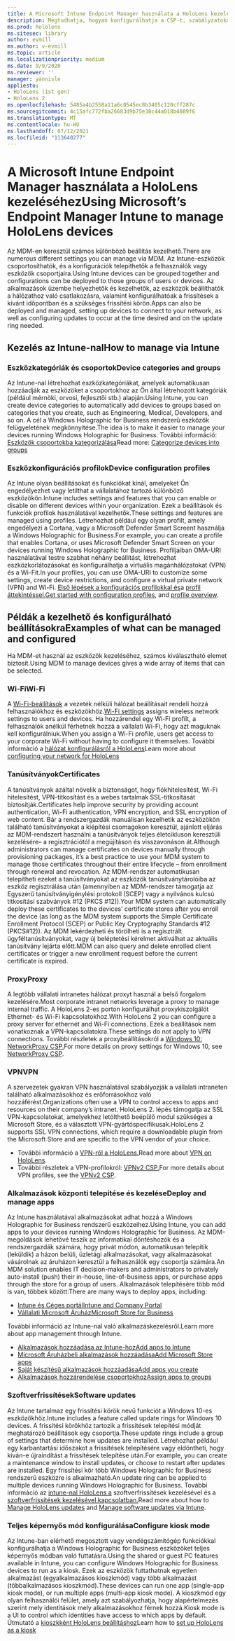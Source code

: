 ```yaml
---
title: A Microsoft Intune Endpoint Manager használata a HoloLens kezeléséhez
description: Megtudhatja, hogyan konfigurálhatja a CSP-t, szabályzatokat és kezelheti HoloLens vegyes valóságú eszközöket nagy méretekben az Intune-nal.
ms.prod: hololens
ms.sitesec: library
author: evmill
ms.author: v-evmill
ms.topic: article
ms.localizationpriority: medium
ms.date: 9/9/2020
ms.reviewer: ''
manager: yannisle
appliesto:
- HoloLens (1st gen)
- HoloLens 2
ms.openlocfilehash: 5485a4b2558a11a6c0545ec8b3405c120cff287c
ms.sourcegitcommit: 4c15afc772fba26683d9b75e38c44a018b4889f6
ms.translationtype: MT
ms.contentlocale: hu-HU
ms.lasthandoff: 07/12/2021
ms.locfileid: "113640277"
---
```

# <a name="using-microsofts-endpoint-manager-intune-to-manage-hololens-devices"></a><span data-ttu-id="26e18-103">A Microsoft Intune Endpoint Manager használata a HoloLens kezeléséhez</span><span class="sxs-lookup"><span data-stu-id="26e18-103">Using Microsoft’s Endpoint Manager Intune to manage HoloLens devices</span></span>

<span data-ttu-id="26e18-104">Az MDM-en keresztül számos különböző beállítás kezelhető.</span><span class="sxs-lookup"><span data-stu-id="26e18-104">There are numerous different settings you can manage via MDM.</span></span> <span data-ttu-id="26e18-105">Az Intune-eszközök csoportosíthatók, és a konfigurációk telepíthetők a felhasználók vagy eszközök csoportjaira.</span><span class="sxs-lookup"><span data-stu-id="26e18-105">Using Intune devices can be grouped together and configurations can be deployed to those groups of users or devices.</span></span> <span data-ttu-id="26e18-106">Az alkalmazások üzembe helyezhetők és kezelhetők, az eszközök beállíthatók a hálózathoz való csatlakozásra, valamint konfigurálhatóak a frissítések a kívánt időpontban és a szükséges frissítési körön.</span><span class="sxs-lookup"><span data-stu-id="26e18-106">Apps can also be deployed and managed, setting up devices to connect to your network, as well as configuring updates to occur at the time desired and on the update ring needed.</span></span> 

## <a name="how-to-manage-via-intune"></a><span data-ttu-id="26e18-107">Kezelés az Intune-nal</span><span class="sxs-lookup"><span data-stu-id="26e18-107">How to manage via Intune</span></span>

### <a name="device-categories-and-groups"></a><span data-ttu-id="26e18-108">Eszközkategóriák és csoportok</span><span class="sxs-lookup"><span data-stu-id="26e18-108">Device categories and groups</span></span>
<span data-ttu-id="26e18-109">Az Intune-nal létrehozhat eszközkategóriákat, amelyek automatikusan hozzáadják az eszközöket a csoportokhoz az Ön által létrehozott kategóriák (például mérnöki, orvosi, fejlesztői stb.) alapján.</span><span class="sxs-lookup"><span data-stu-id="26e18-109">Using Intune, you can create device categories to automatically add devices to groups based on categories that you create, such as Engineering, Medical, Developers, and so on.</span></span> <span data-ttu-id="26e18-110">A cél a Windows Holographic for Business rendszerű eszközök felügyeletének megkönnyítése.</span><span class="sxs-lookup"><span data-stu-id="26e18-110">The idea is to make it easier to manage your devices running Windows Holographic for Business.</span></span>
<span data-ttu-id="26e18-111">További információ: [Eszközök csoportokba kategorizálása](/mem/intune/enrollment/device-group-mapping)</span><span class="sxs-lookup"><span data-stu-id="26e18-111">Read more: [Categorize devices into groups](/mem/intune/enrollment/device-group-mapping)</span></span>

### <a name="device-configuration-profiles"></a><span data-ttu-id="26e18-112">Eszközkonfigurációs profilok</span><span class="sxs-lookup"><span data-stu-id="26e18-112">Device configuration profiles</span></span>
<span data-ttu-id="26e18-113">Az Intune olyan beállításokat és funkciókat kínál, amelyeket Ön engedélyezhet vagy letilthat a vállalatához tartozó különböző eszközökön.</span><span class="sxs-lookup"><span data-stu-id="26e18-113">Intune includes settings and features that you can enable or disable on different devices within your organization.</span></span> <span data-ttu-id="26e18-114">Ezek a beállítások és funkciók profilok használatával kezelhetők.</span><span class="sxs-lookup"><span data-stu-id="26e18-114">These settings and features are managed using profiles.</span></span> <span data-ttu-id="26e18-115">Létrehozhat például egy olyan profilt, amely engedélyezi a Cortana, vagy a Microsoft Defender Smart Screent használja a Windows Holographic for Business.</span><span class="sxs-lookup"><span data-stu-id="26e18-115">For example, you can create a profile that enables Cortana, or uses Microsoft Defender Smart Screen on your devices running Windows Holographic for Business.</span></span>
<span data-ttu-id="26e18-116">Profiljaiban OMA-URI használatával testre szabhat néhány beállítást, létrehozhat eszközkorlátozásokat és konfigurálhatja a virtuális magánhálózatokat (VPN) és a Wi-Fit.</span><span class="sxs-lookup"><span data-stu-id="26e18-116">In your profiles, you can use OMA-URI to customize some settings, create device restrictions, and configure a virtual private network (VPN) and Wi-Fi.</span></span>
<span data-ttu-id="26e18-117">[Első lépések a konfigurációs profilokkal és](/mem/intune/configuration/device-profiles)a [profil áttekintéssel.](/mem/intune/configuration/device-profile-create)</span><span class="sxs-lookup"><span data-stu-id="26e18-117">[Get started with configuration profiles](/mem/intune/configuration/device-profiles), and [profile overview](/mem/intune/configuration/device-profile-create).</span></span>

## <a name="examples-of-what-can-be-managed-and-configured"></a><span data-ttu-id="26e18-118">Példák a kezelhető és konfigurálható beállításokra</span><span class="sxs-lookup"><span data-stu-id="26e18-118">Examples of what can be managed and configured</span></span>

<span data-ttu-id="26e18-119">Ha MDM-et használ az eszközök kezeléséhez, számos kiválasztható elemet biztosít.</span><span class="sxs-lookup"><span data-stu-id="26e18-119">Using MDM to manage devices gives a wide array of items that can be selected.</span></span> 

### <a name="wi-fi"></a><span data-ttu-id="26e18-120">Wi-Fi</span><span class="sxs-lookup"><span data-stu-id="26e18-120">Wi-Fi</span></span>
<span data-ttu-id="26e18-121">A [Wi-Fi-beállítások](/mem/intune/configuration/wi-fi-settings-configure) a vezeték nélküli hálózat beállításait rendeli hozzá felhasználókhoz és eszközökhöz.</span><span class="sxs-lookup"><span data-stu-id="26e18-121">[Wi-Fi settings](/mem/intune/configuration/wi-fi-settings-configure) assigns wireless network settings to users and devices.</span></span> <span data-ttu-id="26e18-122">Ha hozzárendel egy Wi-Fi profilt, a felhasználók anélkül férhetnek hozzá a vállalati Wi-Fi, hogy azt maguknak kell konfigurálniuk.</span><span class="sxs-lookup"><span data-stu-id="26e18-122">When you assign a Wi-Fi profile, users get access to your corporate Wi-Fi without having to configure it themselves.</span></span>
<span data-ttu-id="26e18-123">További információ a [hálózat konfigurálásról a HoloLens](hololens-commercial-infrastructure.md)</span><span class="sxs-lookup"><span data-stu-id="26e18-123">Learn more about [configuring your network for HoloLens](hololens-commercial-infrastructure.md)</span></span>

### <a name="certificates"></a><span data-ttu-id="26e18-124">Tanúsítványok</span><span class="sxs-lookup"><span data-stu-id="26e18-124">Certificates</span></span>
<span data-ttu-id="26e18-125">A tanúsítványok azáltal növelik a biztonságot, hogy fiókhitelesítést, Wi-Fi hitelesítést, VPN-titkosítást és a webes tartalmak SSL-titkosítását biztosítják.</span><span class="sxs-lookup"><span data-stu-id="26e18-125">Certificates help improve security by providing account authentication, Wi-Fi authentication, VPN encryption, and SSL encryption of web content.</span></span> <span data-ttu-id="26e18-126">Bár a rendszergazdák manuálisan kezelhetik az eszközökön található tanúsítványokat a kiépítési csomagokon keresztül, ajánlott eljárás az MDM-rendszert használni a tanúsítványok teljes életcikluson keresztüli kezelésére– a regisztrációtól a megújításon és visszavonáson át.</span><span class="sxs-lookup"><span data-stu-id="26e18-126">Although administrators can manage certificates on devices manually through provisioning packages, it’s a best practice to use your MDM system to manage those certificates throughout their entire lifecycle – from enrollment through renewal and revocation.</span></span> <span data-ttu-id="26e18-127">Az MDM-rendszer automatikusan telepítheti ezeket a tanúsítványokat az eszközök tanúsítványtárolóiba az eszköz regisztrálása után (amennyiben az MDM-rendszer támogatja az Egyszerű tanúsítványigénylési protokoll (SCEP) vagy a nyilvános kulcsú titkosítási szabványok #12 (PKCS #12)).</span><span class="sxs-lookup"><span data-stu-id="26e18-127">Your MDM system can automatically deploy these certificates to the devices’ certificate stores after you enroll the device (as long as the MDM system supports the Simple Certificate Enrollment Protocol (SCEP) or Public Key Cryptography Standards #12 (PKCS#12)).</span></span> <span data-ttu-id="26e18-128">Az MDM lekérdezheti és törölheti is a regisztrált ügyféltanúsítványokat, vagy új beléptetési kérelmet aktiválhat az aktuális tanúsítvány lejárta előtt.</span><span class="sxs-lookup"><span data-stu-id="26e18-128">MDM can also query and delete enrolled client certificates or trigger a new enrollment request before the current certificate is expired.</span></span> 

### <a name="proxy"></a><span data-ttu-id="26e18-129">Proxy</span><span class="sxs-lookup"><span data-stu-id="26e18-129">Proxy</span></span>
<span data-ttu-id="26e18-130">A legtöbb vállalati intranetes hálózat proxyt használ a belső forgalom kezelésére.</span><span class="sxs-lookup"><span data-stu-id="26e18-130">Most corporate intranet networks leverage a proxy to manage internal traffic.</span></span> <span data-ttu-id="26e18-131">A HoloLens 2-es porton konfigurálhat proxykiszolgálót Ethernet- és Wi-Fi kapcsolatokhoz.</span><span class="sxs-lookup"><span data-stu-id="26e18-131">With HoloLens 2 you can configure a proxy server for ethernet and Wi-Fi connections.</span></span> <span data-ttu-id="26e18-132">Ezek a beállítások nem vonatkoznak a VPN-kapcsolatokra.</span><span class="sxs-lookup"><span data-stu-id="26e18-132">These settings do not apply to VPN connections.</span></span> <span data-ttu-id="26e18-133">További részletek a proxybeállításokról a [Windows 10: NetworkProxy CSP.](/windows/client-management/mdm/networkproxy-csp)</span><span class="sxs-lookup"><span data-stu-id="26e18-133">For more details on proxy settings for Windows 10, see [NetworkProxy CSP](/windows/client-management/mdm/networkproxy-csp).</span></span>

### <a name="vpn"></a><span data-ttu-id="26e18-134">VPN</span><span class="sxs-lookup"><span data-stu-id="26e18-134">VPN</span></span>
<span data-ttu-id="26e18-135">A szervezetek gyakran VPN használatával szabályozják a vállalati intraneten található alkalmazásokhoz és erőforrásokhoz való hozzáférést.</span><span class="sxs-lookup"><span data-stu-id="26e18-135">Organizations often use a VPN to control access to apps and resources on their company’s intranet.</span></span> <span data-ttu-id="26e18-136">HoloLens 2. lépés támogatja az SSL VPN-kapcsolatokat, amelyekhez letölthető beépülő modul szükséges a Microsoft Store, és a választott VPN-gyártóspecifikusak.</span><span class="sxs-lookup"><span data-stu-id="26e18-136">HoloLens 2 supports SSL VPN connections, which require a downloadable plugin from the Microsoft Store and are specific to the VPN vendor of your choice.</span></span> 
- <span data-ttu-id="26e18-137">További információ a [VPN-ről a HoloLens.](hololens-network.md#vpn)</span><span class="sxs-lookup"><span data-stu-id="26e18-137">Read more about [VPN on HoloLens](hololens-network.md#vpn).</span></span>
- <span data-ttu-id="26e18-138">További részletek a VPN-profilokról: [VPNv2 CSP.](/windows/client-management/mdm/vpnv2-csp)</span><span class="sxs-lookup"><span data-stu-id="26e18-138">For more details about VPN profiles, see the [VPNv2 CSP](/windows/client-management/mdm/vpnv2-csp).</span></span>

### <a name="deploy-and-manage-apps"></a><span data-ttu-id="26e18-139">Alkalmazások központi telepítése és kezelése</span><span class="sxs-lookup"><span data-stu-id="26e18-139">Deploy and manage apps</span></span>
<span data-ttu-id="26e18-140">Az Intune használatával alkalmazásokat adhat hozzá a Windows Holographic for Business rendszerű eszközeihez.</span><span class="sxs-lookup"><span data-stu-id="26e18-140">Using Intune, you can add apps to your devices running Windows Holographic for Business.</span></span> <span data-ttu-id="26e18-141">Az MDM-megoldások lehetővé teszik az informatikai döntéshozók és a rendszergazdák számára, hogy privát módon, automatikusan telepítik (leküldik) a házon belüli, üzletági alkalmazásokat, vagy alkalmazásokat vásárolnak az áruházon keresztül a felhasználók egy csoportja számára.</span><span class="sxs-lookup"><span data-stu-id="26e18-141">An MDM solution enables IT decision-makers and administrators to privately auto-install (push) their in-house, line-of-business apps, or purchase apps through the store for a group of users.</span></span> <span data-ttu-id="26e18-142">Alkalmazások telepítésére több mód is van, többek között:</span><span class="sxs-lookup"><span data-stu-id="26e18-142">There are many ways to deploy apps, including:</span></span>
-   [<span data-ttu-id="26e18-143">Intune és Céges portál</span><span class="sxs-lookup"><span data-stu-id="26e18-143">Intune and Company Portal</span></span>]( app-deploy-intune.md)
-   [<span data-ttu-id="26e18-144">Vállalati Microsoft Áruház</span><span class="sxs-lookup"><span data-stu-id="26e18-144">Microsoft Store for Business</span></span>]( app-deploy-store-business.md)

<span data-ttu-id="26e18-145">További információ az Intune-nal való alkalmazáskezelésről.</span><span class="sxs-lookup"><span data-stu-id="26e18-145">Learn more about app management through Intune.</span></span>
-   [<span data-ttu-id="26e18-146">Alkalmazások hozzáadása az Intune-hoz</span><span class="sxs-lookup"><span data-stu-id="26e18-146">Add apps to Intune</span></span>](/mem/intune/apps/apps-add)
-   [<span data-ttu-id="26e18-147">Microsoft Áruházbeli alkalmazások hozzáadása</span><span class="sxs-lookup"><span data-stu-id="26e18-147">Add Microsoft Store apps</span></span>](/mem/intune/apps/store-apps-windows)
-   [<span data-ttu-id="26e18-148">Saját készítésű alkalmazások hozzáadása</span><span class="sxs-lookup"><span data-stu-id="26e18-148">Add apps you create</span></span>](/mem/intune/apps/lob-apps-windows)
- [<span data-ttu-id="26e18-149">Alkalmazások hozzárendelése csoportokhoz</span><span class="sxs-lookup"><span data-stu-id="26e18-149">Assign apps to groups</span></span>](/mem/intune/apps/apps-deploy)

### <a name="software-updates"></a><span data-ttu-id="26e18-150">Szoftverfrissítések</span><span class="sxs-lookup"><span data-stu-id="26e18-150">Software updates</span></span>
<span data-ttu-id="26e18-151">Az Intune tartalmaz egy frissítési körök nevű funkciót a Windows 10-es eszközökhöz.</span><span class="sxs-lookup"><span data-stu-id="26e18-151">Intune includes a feature called update rings for Windows 10 devices.</span></span> <span data-ttu-id="26e18-152">A frissítési körökhöz tartozik a frissítések telepítési módját meghatározó beállítások egy csoportja.</span><span class="sxs-lookup"><span data-stu-id="26e18-152">These update rings include a group of settings that determine how updates are installed.</span></span> <span data-ttu-id="26e18-153">Létrehozhat például egy karbantartási időszakot a frissítések telepítésére vagy eldöntheti, hogy kíván-e újraindítást a frissítések telepítése után.</span><span class="sxs-lookup"><span data-stu-id="26e18-153">For example, you can create a maintenance window to install updates, or choose to restart after updates are installed.</span></span> <span data-ttu-id="26e18-154">Egy frissítési kör több Windows Holographic for Business rendszerű eszközre is alkalmazható.</span><span class="sxs-lookup"><span data-stu-id="26e18-154">An update ring can be applied to multiple devices running Windows Holographic for Business.</span></span>
<span data-ttu-id="26e18-155">További információ az [intune-nal HoloLens a](hololens-updates.md) szoftverfrissítések kezelésével és a [szoftverfrissítések kezelésével kapcsolatban.](/mem/intune/protect/windows-update-for-business-configure)</span><span class="sxs-lookup"><span data-stu-id="26e18-155">Read more about how to [Manage HoloLens updates](hololens-updates.md) and [Manage software updates via Intune](/mem/intune/protect/windows-update-for-business-configure).</span></span>

### <a name="configure-kiosk-mode"></a><span data-ttu-id="26e18-156">Teljes képernyős mód konfigurálása</span><span class="sxs-lookup"><span data-stu-id="26e18-156">Configure kiosk mode</span></span>
<span data-ttu-id="26e18-157">Az Intune-ban elérhető megosztott vagy vendégszámítógép funkciókkal konfigurálhatja a Windows Holographic for Business eszközöket teljes képernyős módban való futtatásra.</span><span class="sxs-lookup"><span data-stu-id="26e18-157">Using the shared or guest PC features available in Intune, you can configure Windows Holographic for Business devices to run as a kiosk.</span></span> <span data-ttu-id="26e18-158">Ezek az eszközök futtathatnak egyetlen alkalmazást (egyalkalmazásos kioszkmód) vagy több alkalmazást (többalkalmazásos kioszkmód).</span><span class="sxs-lookup"><span data-stu-id="26e18-158">These devices can run one app (single-app kiosk mode), or run multiple apps (multi-app kiosk mode).</span></span> <span data-ttu-id="26e18-159">A kioszkmód egy olyan felhasználói felület, amely azt szabályozhatja, hogy alapértelmezés szerint mely identitások mely alkalmazásokhoz férnek hozzá.</span><span class="sxs-lookup"><span data-stu-id="26e18-159">Kiosk mode is a UI to control which identities have access to which apps by default.</span></span>
<span data-ttu-id="26e18-160">Útmutató a [kioszkként HoloLens beállításhoz]( hololens-kiosk.md)</span><span class="sxs-lookup"><span data-stu-id="26e18-160">Learn how to [set up HoloLens as a kiosk]( hololens-kiosk.md)</span></span>

